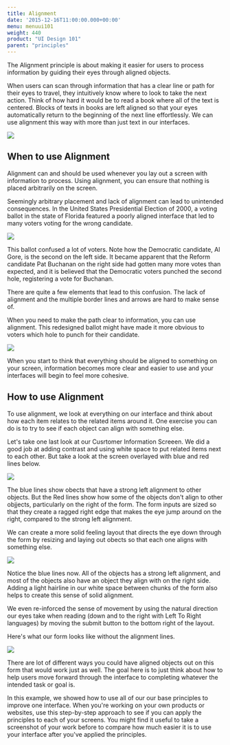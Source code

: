 ```yaml
---
title: Alignment
date: '2015-12-16T11:00:00.000+00:00'
menu: menuui101
weight: 440
product: "UI Design 101"
parent: "principles"
---
```


The Alignment principle is about making it easier for users to process information by guiding their eyes through aligned objects.

When users can scan through information that has a clear line or path for their eyes to travel, they intuitively know where to look to take the next action. Think of how hard it would be to read a book where all of the text is centered. Blocks of texts in books are left aligned so that your eyes automatically return to the beginning of the next line effortlessly. We can use alignment this way with more than just text in our interfaces.

![](//media.balsamiq.com/img/support/ui101/principles/Alignment-Illustration.gif)

## When to use Alignment

Alignment can and should be used whenever you lay out a screen with information to process. Using alignment, you can ensure that nothing is placed arbitrarily on the screen.

Seemingly arbitrary placement and lack of alignment can lead to unintended consequences. In the United States Presidential Election of 2000, a voting ballot in the state of Florida featured a poorly aligned interface that led to many voters voting for the wrong candidate.

![](//media.balsamiq.com/img/support/ui101/principles/Alignment-1.png)

This ballot confused a lot of voters. Note how the Democratic candidate, Al Gore, is the second on the left side. It became apparent that the Reform candidate Pat Buchanan on the right side had gotten many more votes than expected, and it is believed that the Democratic voters punched the second hole, registering a vote for Buchanan.

There are quite a few elements that lead to this confusion. The lack of alignment and the multiple border lines and arrows are hard to make sense of.

When you need to make the path clear to information, you can use alignment. This redesigned ballot might have made it more obvious to voters which hole to punch for their candidate.

![](//media.balsamiq.com/img/support/ui101/principles/Alignment-2.png)

When you start to think that everything should be aligned to something on your screen, information becomes more clear and easier to use and your interfaces will begin to feel more cohesive.

## How to use Alignment

To use alignment, we look at everything on our interface and think about how each item relates to the related items around it. One exercise you can do is to try to see if each object can align with something else.

Let's take one last look at our Cusrtomer Information Screeen. We did a good job at adding contrast and using white space to put related items next to each other. But take a look at the screen overlayed with blue and red lines below.

![](//media.balsamiq.com/img/support/ui101/principles/Alignment-HowTo-1.png)

The blue lines show obects that have a strong left alignment to other objects. But the Red lines show how some of the objects don't align to other objjects, particularly on the right of the form. The form inputs are sized so that they create a ragged right edge that makes the eye jump around on the right, compared to the strong left alignment.

We can create a more solid feeling layout that directs the eye down through the form by resizing and laying out obects so that each one aligns with something else.

![](//media.balsamiq.com/img/support/ui101/principles/Alignment-HowTo-2.png)

Notice the blue lines now. All of the objects has a strong left alignment, and most of the objects also have an object they align with on the right side. Adding a light hairline in our white space between chunks of the form also helps to create this sense of solid alignment.

We even re-inforced the sense of movement by using the natural direction our eyes take when reading (down and to the right with Left To Right languages) by moving the submit button to the bottom right of the layout.

Here's what our form looks like without the alignment lines.

![](//media.balsamiq.com/img/support/ui101/principles/Alignment-HowTo-3.png)

There are lot of different ways you could have aligned objects out on this form that would work just as well. The goal here is to just think about how to help users move forward through the interface to completing whatever the intended task or goal is.

In this example, we showed how to use all of our our base principles to improve one interface. When you're working on your own products or websites, use this step-by-step approach to see if you can apply the principles to each of your screens. You might find it useful to take a screenshot of your work before to compare how much easier it is to use your interface after you've applied the principles.

  


